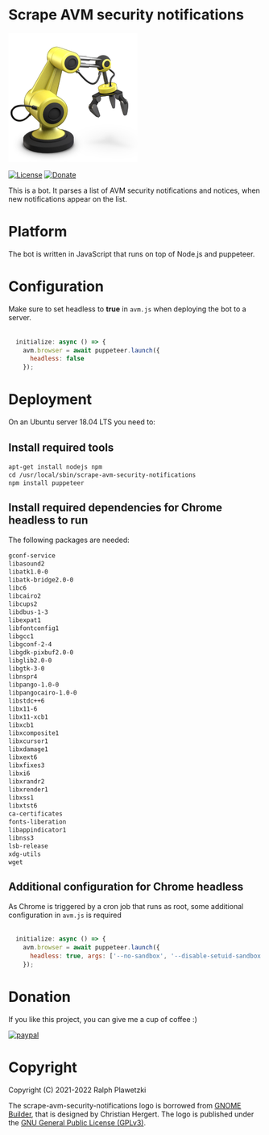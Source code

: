 # Scrape AVM security notifications
![AVM Bot](avm_bot.png)

[![License](https://img.shields.io/github/license/purejava/scrape-avm-security-notifications.svg)](https://github.com/purejava/scrape-avm-security-notifications/blob/master/LICENSE)
[![Donate](https://img.shields.io/badge/Donate-PayPal-green.svg)](https://www.paypal.com/donate?hosted_button_id=XVX9ZM7WE4ANL)

This is a bot. It parses a list of AVM security notifications and notices, when new notifications appear on the list.

# Platform
The bot is written in JavaScript that runs on top of Node.js and puppeteer.

# Configuration
Make sure to set headless to **true** in `avm.js` when deploying the bot to a server.
```JavaScript

  initialize: async () => {
    avm.browser = await puppeteer.launch({
      headless: false
    });
```

# Deployment
On an Ubuntu server 18.04 LTS you need to:
## Install required tools
```
apt-get install nodejs npm
cd /usr/local/sbin/scrape-avm-security-notifications
npm install puppeteer
```
## Install required dependencies for Chrome headless to run
The following packages are needed:
```
gconf-service
libasound2
libatk1.0-0
libatk-bridge2.0-0
libc6
libcairo2
libcups2
libdbus-1-3
libexpat1
libfontconfig1
libgcc1
libgconf-2-4
libgdk-pixbuf2.0-0
libglib2.0-0
libgtk-3-0
libnspr4
libpango-1.0-0
libpangocairo-1.0-0
libstdc++6
libx11-6
libx11-xcb1
libxcb1
libxcomposite1
libxcursor1
libxdamage1
libxext6
libxfixes3
libxi6
libxrandr2
libxrender1
libxss1
libxtst6
ca-certificates
fonts-liberation
libappindicator1
libnss3
lsb-release
xdg-utils
wget
```
## Additional configuration for Chrome headless
As Chrome is triggered by a cron job that runs as root, some additional configuration in `avm.js` is required
```JavaScript

  initialize: async () => {
    avm.browser = await puppeteer.launch({
      headless: true, args: ['--no-sandbox', '--disable-setuid-sandbox']
    });
```

# Donation
If you like this project, you can give me a cup of coffee :)

[![paypal](https://www.paypalobjects.com/en_US/i/btn/btn_donateCC_LG.gif)](https://www.paypal.com/donate?hosted_button_id=XVX9ZM7WE4ANL)

# Copyright
Copyright (C) 2021-2022 Ralph Plawetzki

The scrape-avm-security-notifications logo is borrowed from [GNOME Builder](https://wiki.gnome.org/Apps/Builder), that is designed by Christian Hergert. The logo is published under the [GNU General Public License (GPLv3)](https://www.gnu.org/licenses/gpl-3.0.html).

